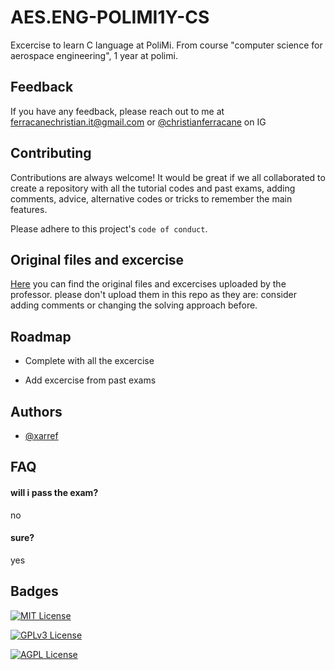 # AES.ENG-POLIMI1Y-CS
Excercise to learn C language at PoliMi. From course "computer science for aerospace engineering", 1 year at polimi.


## Feedback

If you have any feedback, please reach out to me at ferracanechristian.it@gmail.com or 
[@christianferracane](https://https://www.instagram.com/christianferracane/) on IG

## Contributing

Contributions are always welcome!
It would be great if we all collaborated to create a repository with all the tutorial codes and past exams, adding comments, advice, alternative codes or tricks to remember the main features.

Please adhere to this project's `code of conduct`.


## Original files and excercise

[Here](https://github.com/Polimi-Courses/Informatica_Aerospaziali-src) you can find the original files and excercises uploaded by the professor.
please don't upload them in this repo as they are: consider adding comments or changing the solving approach before.

## Roadmap

- Complete with all the excercise

- Add excercise from past exams



## Authors

- [@xarref](https://www.github.com/xarref)


## FAQ

#### will i pass the exam?

no

#### sure?

yes

## Badges

[![MIT License](https://img.shields.io/badge/License-MIT-green.svg)](https://choosealicense.com/licenses/mit/)

[![GPLv3 License](https://img.shields.io/badge/License-GPL%20v3-yellow.svg)](https://opensource.org/licenses/)

[![AGPL License](https://img.shields.io/badge/license-AGPL-blue.svg)](http://www.gnu.org/licenses/agpl-3.0)

